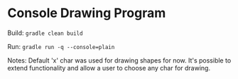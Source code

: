 # Console Drawing Program

Build: `gradle clean build`

Run: `gradle run -q --console=plain`

Notes: Default 'x' char was used for drawing shapes for now. It's possible to extend functionality
and allow a user to choose any char for drawing. 